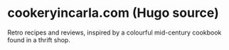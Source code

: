 # cookeryincarla.com (Hugo source)

Retro recipes and reviews, inspired by a colourful mid-century cookbook found in a thrift shop.
